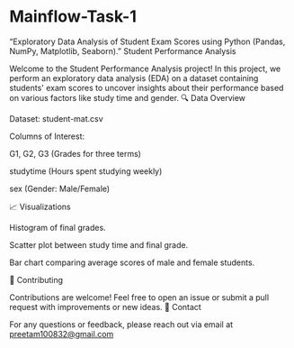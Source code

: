 # Mainflow-Task-1
“Exploratory Data Analysis of Student Exam Scores using Python (Pandas, NumPy, Matplotlib, Seaborn).”
Student Performance Analysis

Welcome to the Student Performance Analysis project! In this project, we perform an exploratory data analysis (EDA) on a dataset containing students' exam scores to uncover insights about their performance based on various factors like study time and gender.
🔍 Data Overview

Dataset: student-mat.csv

Columns of Interest:

G1, G2, G3 (Grades for three terms)

studytime (Hours spent studying weekly)

sex (Gender: Male/Female)

📈 Visualizations

Histogram of final grades.

Scatter plot between study time and final grade.

Bar chart comparing average scores of male and female students.

🤝 Contributing

Contributions are welcome! Feel free to open an issue or submit a pull request with improvements or new ideas.
📧 Contact

For any questions or feedback, please reach out via email at preetam100832@gmail.com

